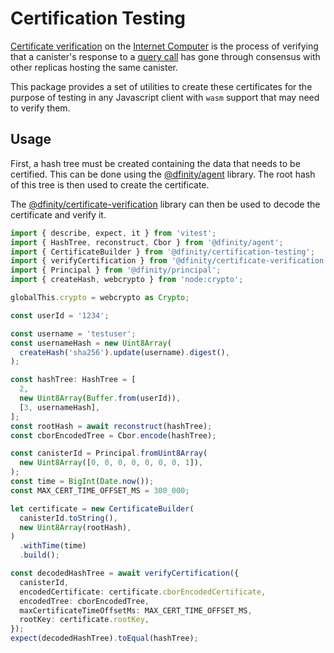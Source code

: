 # Certification Testing

[Certificate verification](https://internetcomputer.org/docs/current/references/ic-interface-spec#canister-signatures) on the [Internet Computer](https://dfinity.org) is the process of verifying that a canister's response to a [query call](https://internetcomputer.org/docs/current/references/ic-interface-spec#http-query) has gone through consensus with other replicas hosting the same canister.

This package provides a set of utilities to create these certificates for the purpose of testing in any Javascript client with `wasm` support that may need to verify them.

## Usage

First, a hash tree must be created containing the data that needs to be certified. This can be done using the [@dfinity/agent](https://www.npmjs.com/package/@dfinity/agent) library. The root hash of this tree is then used to create the certificate.

The [@dfinity/certificate-verification](https://www.npmjs.com/package/@dfinity/certificate-verification) library can then be used to decode the certificate and verify it.

```typescript
import { describe, expect, it } from 'vitest';
import { HashTree, reconstruct, Cbor } from '@dfinity/agent';
import { CertificateBuilder } from '@dfinity/certification-testing';
import { verifyCertification } from '@dfinity/certificate-verification';
import { Principal } from '@dfinity/principal';
import { createHash, webcrypto } from 'node:crypto';

globalThis.crypto = webcrypto as Crypto;

const userId = '1234';

const username = 'testuser';
const usernameHash = new Uint8Array(
  createHash('sha256').update(username).digest(),
);

const hashTree: HashTree = [
  2,
  new Uint8Array(Buffer.from(userId)),
  [3, usernameHash],
];
const rootHash = await reconstruct(hashTree);
const cborEncodedTree = Cbor.encode(hashTree);

const canisterId = Principal.fromUint8Array(
  new Uint8Array([0, 0, 0, 0, 0, 0, 0, 1]),
);
const time = BigInt(Date.now());
const MAX_CERT_TIME_OFFSET_MS = 300_000;

let certificate = new CertificateBuilder(
  canisterId.toString(),
  new Uint8Array(rootHash),
)
  .withTime(time)
  .build();

const decodedHashTree = await verifyCertification({
  canisterId,
  encodedCertificate: certificate.cborEncodedCertificate,
  encodedTree: cborEncodedTree,
  maxCertificateTimeOffsetMs: MAX_CERT_TIME_OFFSET_MS,
  rootKey: certificate.rootKey,
});
expect(decodedHashTree).toEqual(hashTree);
```
